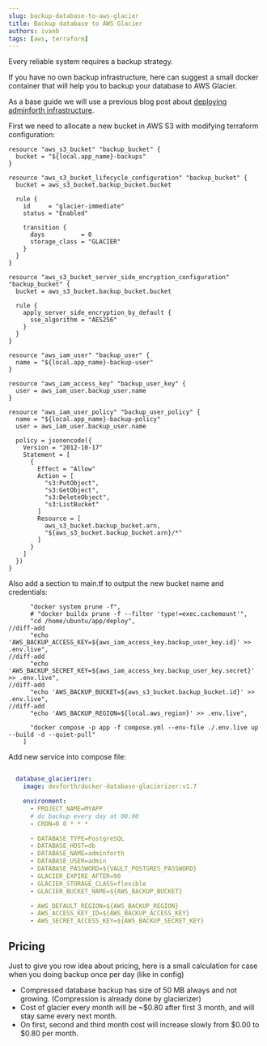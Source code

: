 ```yaml
---
slug: backup-database-to-aws-glacier
title: Backup database to AWS Glacier
authors: ivanb
tags: [aws, terraform]
---
```


Every reliable system requires a backup strategy. 

If you have no own backup infrastructure, here can suggest a small docker container that will help you to backup your database to AWS Glacier.

As a base guide we will use a previous blog post about [deploying adminforth infrastructure](/blog/compose-ec2-deployment-github-actions).


First we need to allocate a new bucket in AWS S3 with modifying terraform configuration:

```hcl title="deploy/main.tf"
resource "aws_s3_bucket" "backup_bucket" {
  bucket = "${local.app_name}-backups"
}

resource "aws_s3_bucket_lifecycle_configuration" "backup_bucket" {
  bucket = aws_s3_bucket.backup_bucket.bucket

  rule {
    id     = "glacier-immediate"
    status = "Enabled"

    transition {
      days          = 0
      storage_class = "GLACIER"
    }
  }
}

resource "aws_s3_bucket_server_side_encryption_configuration" "backup_bucket" {
  bucket = aws_s3_bucket.backup_bucket.bucket

  rule {
    apply_server_side_encryption_by_default {
      sse_algorithm = "AES256"
    }
  }
}

resource "aws_iam_user" "backup_user" {
  name = "${local.app_name}-backup-user"
}

resource "aws_iam_access_key" "backup_user_key" {
  user = aws_iam_user.backup_user.name
}

resource "aws_iam_user_policy" "backup_user_policy" {
  name = "${local.app_name}-backup-policy"
  user = aws_iam_user.backup_user.name

  policy = jsonencode({
    Version = "2012-10-17"
    Statement = [
      {
        Effect = "Allow"
        Action = [
          "s3:PutObject",
          "s3:GetObject",
          "s3:DeleteObject",
          "s3:ListBucket"
        ]
        Resource = [
          aws_s3_bucket.backup_bucket.arn,
          "${aws_s3_bucket.backup_bucket.arn}/*"
        ]
      }
    ]
  })
}

```

Also add a section to main.tf to output the new bucket name and credentials:

```hcl title="deploy/main.tf"
      "docker system prune -f",
      # "docker buildx prune -f --filter 'type!=exec.cachemount'",
      "cd /home/ubuntu/app/deploy",
//diff-add      
      "echo 'AWS_BACKUP_ACCESS_KEY=${aws_iam_access_key.backup_user_key.id}' >> .env.live",
//diff-add
      "echo 'AWS_BACKUP_SECRET_KEY=${aws_iam_access_key.backup_user_key.secret}' >> .env.live",
//diff-add
      "echo 'AWS_BACKUP_BUCKET=${aws_s3_bucket.backup_bucket.id}' >> .env.live",
//diff-add
      "echo 'AWS_BACKUP_REGION=${local.aws_region}' >> .env.live",

      "docker compose -p app -f compose.yml --env-file ./.env.live up --build -d --quiet-pull"
    ]
```


Add new service into compose file:

```yaml title="deploy/compose.yml"

  database_glacierizer:
    image: devforth/docker-database-glacierizer:v1.7

    environment:
      - PROJECT_NAME=MYAPP
      # do backup every day at 00:00
      - CRON=0 0 * * *  

      - DATABASE_TYPE=PostgreSQL
      - DATABASE_HOST=db
      - DATABASE_NAME=adminforth
      - DATABASE_USER=admin
      - DATABASE_PASSWORD=${VAULT_POSTGRES_PASSWORD}
      - GLACIER_EXPIRE_AFTER=90
      - GLACIER_STORAGE_CLASS=flexible
      - GLACIER_BUCKET_NAME=${AWS_BACKUP_BUCKET}

      - AWS_DEFAULT_REGION=${AWS_BACKUP_REGION}
      - AWS_ACCESS_KEY_ID=${AWS_BACKUP_ACCESS_KEY}
      - AWS_SECRET_ACCESS_KEY=${AWS_BACKUP_SECRET_KEY}
```



## Pricing

Just to give you row idea about pricing, here is a small calculation for case when you doing backup once per day (like in config)
* Compressed database backup has size of 50 MB always and not growing. (Compression is already done by glacierizer)
* Cost of glacier every month will be ~$0.80 after first 3 month, and will stay same every next month.  
* On first, second and third month cost will increase slowly from $0.00 to $0.80 per month.

